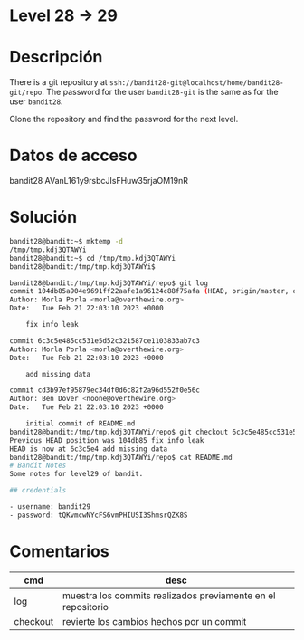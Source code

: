 # Level 28 -> 29

# Descripción
There is a git repository at `ssh://bandit28-git@localhost/home/bandit28-git/repo`. The password for the user `bandit28-git` is the same as for the user `bandit28`.

Clone the repository and find the password for the next level.

# Datos de acceso
bandit28
AVanL161y9rsbcJIsFHuw35rjaOM19nR
# Solución

```bash
bandit28@bandit:~$ mktemp -d
/tmp/tmp.kdj3QTAWYi
bandit28@bandit:~$ cd /tmp/tmp.kdj3QTAWYi
bandit28@bandit:/tmp/tmp.kdj3QTAWYi$

bandit28@bandit:/tmp/tmp.kdj3QTAWYi/repo$ git log
commit 104db85a904e9691ff22aafe1a96124c88f75afa (HEAD, origin/master, origin/HEAD, master)
Author: Morla Porla <morla@overthewire.org>
Date:   Tue Feb 21 22:03:10 2023 +0000

    fix info leak

commit 6c3c5e485cc531e5d52c321587ce1103833ab7c3
Author: Morla Porla <morla@overthewire.org>
Date:   Tue Feb 21 22:03:10 2023 +0000

    add missing data

commit cd3b97ef95879ec34df0d6c82f2a96d552f0e56c
Author: Ben Dover <noone@overthewire.org>
Date:   Tue Feb 21 22:03:10 2023 +0000

    initial commit of README.md
bandit28@bandit:/tmp/tmp.kdj3QTAWYi/repo$ git checkout 6c3c5e485cc531e5d52c321587ce1103833ab7c3
Previous HEAD position was 104db85 fix info leak
HEAD is now at 6c3c5e4 add missing data
bandit28@bandit:/tmp/tmp.kdj3QTAWYi/repo$ cat README.md
# Bandit Notes
Some notes for level29 of bandit.

## credentials

- username: bandit29
- password: tQKvmcwNYcFS6vmPHIUSI3ShmsrQZK8S

```

# Comentarios
|cmd| desc|
|-----|------|
|log| muestra los commits realizados previamente en el repositorio|
|checkout| revierte los cambios hechos por un commit|
